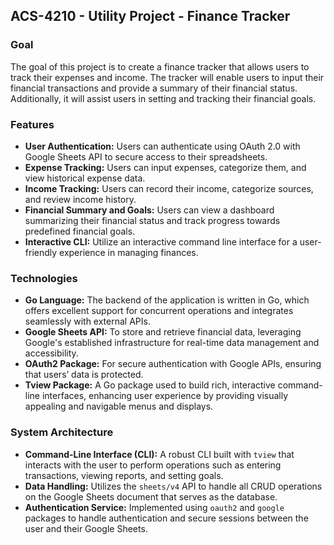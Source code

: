 ## ACS-4210 - Utility Project - Finance Tracker

### Goal
The goal of this project is to create a finance tracker that allows users to track their expenses and income. The tracker will enable users to input their financial transactions and provide a summary of their financial status. Additionally, it will assist users in setting and tracking their financial goals.

### Features
- **User Authentication:** Users can authenticate using OAuth 2.0 with Google Sheets API to secure access to their spreadsheets.
- **Expense Tracking:** Users can input expenses, categorize them, and view historical expense data.
- **Income Tracking:** Users can record their income, categorize sources, and review income history.
- **Financial Summary and Goals:** Users can view a dashboard summarizing their financial status and track progress towards predefined financial goals.
- **Interactive CLI:** Utilize an interactive command line interface for a user-friendly experience in managing finances.

### Technologies
- **Go Language:** The backend of the application is written in Go, which offers excellent support for concurrent operations and integrates seamlessly with external APIs.
- **Google Sheets API:** To store and retrieve financial data, leveraging Google's established infrastructure for real-time data management and accessibility.
- **OAuth2 Package:** For secure authentication with Google APIs, ensuring that users’ data is protected.
- **Tview Package:** A Go package used to build rich, interactive command-line interfaces, enhancing user experience by providing visually appealing and navigable menus and displays.


### System Architecture
- **Command-Line Interface (CLI):** A robust CLI built with `tview` that interacts with the user to perform operations such as entering transactions, viewing reports, and setting goals.
- **Data Handling:** Utilizes the `sheets/v4` API to handle all CRUD operations on the Google Sheets document that serves as the database.
- **Authentication Service:** Implemented using `oauth2` and `google` packages to handle authentication and secure sessions between the user and their Google Sheets.

